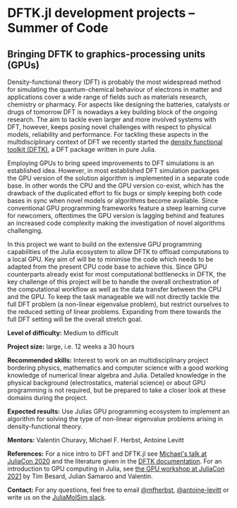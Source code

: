 # DFTK.jl development projects – Summer of Code

## Bringing DFTK to graphics-processing units (GPUs)

Density-functional theory (DFT) is probably the most widespread method
for simulating the quantum-chemical behaviour of electrons in matter
and applications cover a wide range of fields such as materials
research, chemistry or pharmacy. For aspects like designing the
batteries, catalysts or drugs of tomorrow DFT is nowadays a key
building block of the ongoing research. The aim to tackle even larger
and more involved systems with DFT, however, keeps posing novel
challenges with respect to physical models, reliability and
performance. For tackling these aspects in the multidisciplinary
context of DFT we recently started the [density functional toolkit
(DFTK)](https://dftk.org), a DFT package written in pure Julia.

Employing GPUs to bring speed improvements to DFT simulations
is an established idea. However, in most established DFT simulation
packages the GPU version of the solution algorithm is implemented
in a separate code base. In other words the CPU and the GPU version
co-exist, which has the drawback of the duplicated effort to fix bugs or
simply keeping both code bases in sync when novel models or algorithms
become available. Since conventional GPU programming frameworks feature
a steep learning curve for newcomers, oftentimes the GPU version is
lagging behind and features an increased code complexity making the
investigation of novel algorithms challenging.

In this project we want to build on the extensive GPU programming capabilities of the
Julia ecosystem to allow DFTK to offload computations to a local GPU. Key aim of will
be to minimise the code which needs to be adapted from the present CPU code base
to achieve this. Since GPU counterparts already exist for most computational bottlenecks
in DFTK, the key challenge of this project will be to handle the overall orchestration
of the computational workflow as well as the data transfer between the CPU and the GPU.
To keep the task manageable we will not directly tackle the full DFT problem (a non-linear
eigenvalue problem), but restrict ourselves to the reduced setting of linear problems.
Expanding from there towards the full DFT setting will be the overall stretch goal.

**Level of difficulty:** Medium to difficult

**Project size:** large, i.e. 12 weeks a 30 hours

**Recommended skills:** Interest to work on an multidisciplinary project
bordering physics, mathematics and computer science with a good
working knowledge of numerical linear algebra and Julia.
Detailed knowledge in the physical background (electrostatics, material science)
or about GPU programming is not required,
but be prepared to take a closer look at these domains during the project.

**Expected results:** Use Julias GPU programming ecosystem to implement
an algorithm for solving the type of non-linear eigenvalue problems arising
in density-functional theory.

**Mentors:** Valentin Churavy, Michael F. Herbst, Antoine Levitt

**References:** For a nice intro to DFT and DFTK.jl see [Michael's talk
at JuliaCon 2020](https://www.youtube.com/watch?v=-RomkxjlIcQ) and the
literature given in the [DFTK
documentation](https://docs.dftk.org/stable/guide/density_functional_theory/).
For an introduction to GPU computing in Julia, see [the GPU workshop
at JuliaCon 2021](https://www.youtube.com/watch?v=Hz9IMJuW5hU)
by Tim Besard, Julian Samaroo and Valentin.

**Contact:** For any questions, feel free to email
[@mfherbst](https://github.com/mfherbst), [@antoine-levitt](https://github.com/antoine-levitt)
or write us on the [JuliaMolSim slack](https://join.slack.com/t/juliamolsim/shared_invite/zt-tc060co0-HgiKApazzsQzBHDlQ58A7g).

